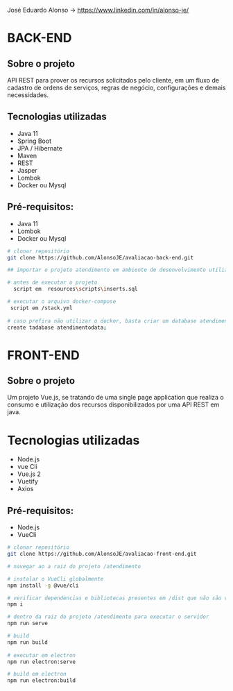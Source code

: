 José Eduardo Alonso -> 
<https://www.linkedin.com/in/alonso-je/>

# BACK-END

## Sobre o projeto

API REST  para prover os recursos solicitados pelo cliente, em um fluxo de cadastro de ordens de serviços, regras de negócio, configurações e demais necessidades.

## Tecnologias utilizadas
- Java 11
- Spring Boot
- JPA / Hibernate
- Maven
- REST
- Jasper
- Lombok
- Docker ou Mysql

## Pré-requisitos:
- Java 11
- Lombok
- Docker ou Mysql

```bash
# clonar repositório
git clone https://github.com/AlonsoJE/avaliacao-back-end.git

## importar o projeto atendimento em ambiente de desenvolvimento utilizando Maven

# antes de executar o projeto
  script em  resources\scripts\inserts.sql

# executar o arquivo docker-compose 
 script em /stack.yml
 
# caso prefira não utilizar o docker, basta criar um database atendimentodata e utilizar o mesmo script sql fornecido para popular as tabelas
create tadabase atendimentodata;
```

# FRONT-END

## Sobre o projeto

Um projeto Vue.js, se tratando de uma single page application que realiza o consumo e utilização dos recursos disponibilizados por uma API REST em java.

# Tecnologias utilizadas
- Node.js
- vue Cli
- Vue.js 2
- Vuetify
- Axios

## Pré-requisitos:
- Node.js
- VueCli

```bash
# clonar repositório
git clone https://github.com/AlonsoJE/avaliacao-front-end.git

# navegar ao a raiz do projeto /atendimento

# instalar o VueCli globalmente
npm install -g @vue/cli

# verificar dependencias e bibliotecas presentes em /dist que não são versionadas
npm i

# dentro da raiz do projeto /atendimento para executar o servidor 
npm run serve

# build 
npm run build
 
# executar em electron
npm run electron:serve

# build em electron
npm run electron:build
```
